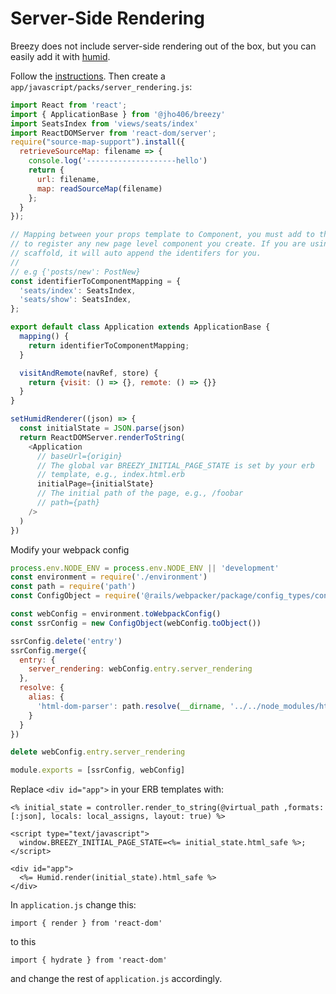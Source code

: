 # Server-Side Rendering

Breezy does not include server-side rendering out of the box, but you can easily
add it with [humid](https://github.com/thoughtbot/humid).

Follow the [instructions](https://github.com/thoughtbot/humid.md#installation).
Then create a `app/javascript/packs/server_rendering.js`:

```javascript
import React from 'react';
import { ApplicationBase } from '@jho406/breezy'
import SeatsIndex from 'views/seats/index'
import ReactDOMServer from 'react-dom/server';
require("source-map-support").install({
  retrieveSourceMap: filename => {
    console.log('--------------------hello')
    return {
      url: filename,
      map: readSourceMap(filename)
    };
  }
});

// Mapping between your props template to Component, you must add to this
// to register any new page level component you create. If you are using the
// scaffold, it will auto append the identifers for you.
//
// e.g {'posts/new': PostNew}
const identifierToComponentMapping = {
  'seats/index': SeatsIndex,
  'seats/show': SeatsIndex,
};

export default class Application extends ApplicationBase {
  mapping() {
    return identifierToComponentMapping;
  }

  visitAndRemote(navRef, store) {
    return {visit: () => {}, remote: () => {}}
  }
}

setHumidRenderer((json) => {
  const initialState = JSON.parse(json)
  return ReactDOMServer.renderToString(
    <Application
      // baseUrl={origin}
      // The global var BREEZY_INITIAL_PAGE_STATE is set by your erb
      // template, e.g., index.html.erb
      initialPage={initialState}
      // The initial path of the page, e.g., /foobar
      // path={path}
    />
  )
})
```

Modify your webpack config

```javascript
process.env.NODE_ENV = process.env.NODE_ENV || 'development'
const environment = require('./environment')
const path = require('path')
const ConfigObject = require('@rails/webpacker/package/config_types/config_object')

const webConfig = environment.toWebpackConfig()
const ssrConfig = new ConfigObject(webConfig.toObject())

ssrConfig.delete('entry')
ssrConfig.merge({
  entry: {
    server_rendering: webConfig.entry.server_rendering
  },
  resolve: {
    alias: {
      'html-dom-parser': path.resolve(__dirname, '../../node_modules/html-dom-parser/lib/html-to-dom-server')
    }
  }
})

delete webConfig.entry.server_rendering

module.exports = [ssrConfig, webConfig]
```

Replace `<div id="app">` in your ERB templates with:

```erb
<% initial_state = controller.render_to_string(@virtual_path ,formats: [:json], locals: local_assigns, layout: true) %>

<script type="text/javascript">
  window.BREEZY_INITIAL_PAGE_STATE=<%= initial_state.html_safe %>;
</script>

<div id="app">
  <%= Humid.render(initial_state).html_safe %>
</div>
```

In `application.js` change this:

```
import { render } from 'react-dom'
```

to this

```
import { hydrate } from 'react-dom'
```

and change the rest of `application.js` accordingly.

